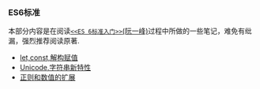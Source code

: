 ### ES6标准

本部分内容是在阅读[`<<ES 6标准入门>>`(阮一峰)](http://es6.ruanyifeng.com/)过程中所做的一些笔记，难免有纰漏，强烈推荐阅读原著.

- [let,const,解构赋值](https://github.com/xswei/JavaScript/edit/master/ES6/01/)
- [Unicode,字符串新特性](https://github.com/xswei/JavaScript/tree/master/ES6/02)
- [正则和数值的扩展](https://github.com/xswei/JavaScript/tree/master/ES6/03)
